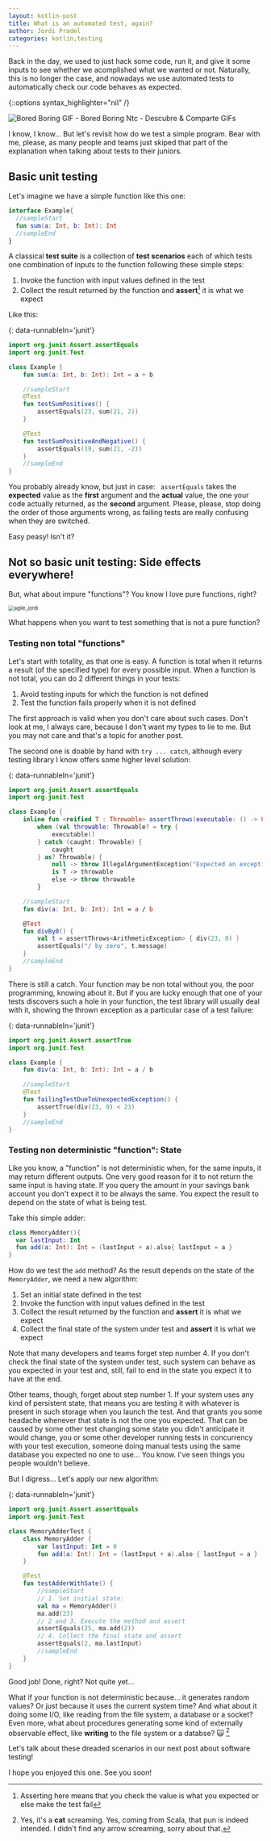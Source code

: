 ```yaml
---
layout: kotlin-post
title: What is an automated test, again?
author: Jordi Pradel
categories: kotlin,testing
---
```


Back in the day, we used to just hack some code, run it, and give it some inputs to see whether we acomplished what we wanted or not. Naturally, this is no longer the case, and nowadays we use automated tests to automatically check our code behaves as expected.

{::options syntax_highlighter="nil" /}

<!--more-->

![Bored Boring GIF - Bored Boring Ntc - Descubre & Comparte GIFs](../assets/bored-boring.gif)

I know, I know... But let's revisit how do we test a simple program. Bear with me, please, as many people and teams just skiped that part of the explanation when talking about tests to their juniors.

## Basic unit testing

Let's imagine we have a simple function like this one:

```kotlin
interface Example{
  //sampleStart
  fun sum(a: Int, b: Int): Int
  //sampleEnd
}
```

A classical **test suite** is a collection of **test scenarios** each of which tests one combination of inputs to the function following these simple steps:

1. Invoke the function with input values defined in the test
2. Collect the result returned by the function and **assert**[^1] it is what we expect

Like this:

{: data-runnableIn='junit'}
```kotlin
import org.junit.Assert.assertEquals
import org.junit.Test

class Example {
    fun sum(a: Int, b: Int): Int = a + b

    //sampleStart
    @Test
    fun testSumPositives() {
        assertEquals(23, sum(21, 2))
    }

    @Test
    fun testSumPositiveAndNegative() {
        assertEquals(19, sum(21, -2))
    }
    //sampleEnd
}
```

You probably already know, but just in case: ` assertEquals` takes the **expected** value as the **first** argument and the **actual** value, the one your code actually returned, as the **second** argument. Please, please, stop doing the order of those arguments wrong, as failing tests are really confusing when they are switched.

Easy peasy! Isn't it?

## Not so basic unit testing: Side effects everywhere!

But, what about impure "functions"? You know I love pure functions, right?

<img src="../assets/agile_jordi.jpg" alt="agile_jordi" style="zoom:70%;" />

What happens when you want to test something that is not a pure function?

### Testing non total "functions"

Let's start with totality, as that one is easy. A function is total when it returns a result (of the specified type) for every possible input. When a function is not total, you can do 2 different things in your tests:

1. Avoid testing inputs for which the function is not defined
2. Test the function fails properly when it is not defined

The first approach is valid when you don't care about such cases. Don't look at me, I always care, because I don't want my types to lie to me. But you may not care and that's a topic for another post. 

The second one is doable by hand with `try ... catch`, although every testing library I know offers some higher level solution:

{: data-runnableIn='junit'}
```kotlin
import org.junit.Assert.assertEquals
import org.junit.Test

class Example {
    inline fun <reified T : Throwable> assertThrows(executable: () -> Unit): T =
        when (val throwable: Throwable? = try {
            executable()
        } catch (caught: Throwable) {
            caught
        } as? Throwable) {
            null -> throw IllegalArgumentException("Expected an exception of type ${T::class} but none was thrown")
            is T -> throwable
            else -> throw throwable
        }

    //sampleStart
    fun div(a: Int, b: Int): Int = a / b

    @Test
    fun divBy0() {
        val t = assertThrows<ArithmeticException> { div(23, 0) }
        assertEquals("/ by zero", t.message)
    }
    //sampleEnd
}
```

There is still a catch. Your function may be non total without you, the poor programming, knowing about it. But if you are lucky enough that one of your tests discovers such a hole in your function, the test library will usually deal with it, showing the thrown exception as a particular case of a test failure:

{: data-runnableIn='junit'}
```kotlin
import org.junit.Assert.assertTrue
import org.junit.Test

class Example {
    fun div(a: Int, b: Int): Int = a / b

    //sampleStart
    @Test
    fun failingTestDueToUnexpectedException() {
        assertTrue(div(23, 0) < 23)
    }
    //sampleEnd
}
```


### Testing non deterministic "function": State

Like you know, a "function" is not deterministic when, for the same inputs, it may return different outputs. One very good reason for it to not return the same input is having state. If you query the amount in your savings bank account you don't expect it to be always the same. You expect the result to depend on the state of what is being test.

Take this simple adder:

```kotlin
class MemoryAdder(){
  var lastInput: Int
  fun add(a: Int): Int = (lastInput + a).also{ lastInput = a }
}
```

How do we test the `add` method? As the result depends on the state of the `MemoryAdder`, we need a new algorithm:
1. Set an initial state defined in the test
2. Invoke the function with input values defined in the test
3. Collect the result returned by the function and **assert** it is what we expect
4. Collect the final state of the system under test and **assert** it is what we expect

Note that many developers and teams forget step number 4. If you don't check the final state of the system under test, such system can behave as you expected in your test and, still, fail to end in the state you expect it to have at the end.

Other teams, though, forget about step number 1. If your system uses any kind of persistent state, that means you are testing it with whatever is present in such storage when you launch the test. And that grants you some headache whenever that state is not the one you expected. That can be caused by some other test changing some state you didn't anticipate it would change, you or some other developer running tests in concurrency with your test execution, someone doing manual tests using the same database you expected no one to use... You know. I've seen things you people wouldn't believe.

But I digress... Let's apply our new algorithm:

{: data-runnableIn='junit'}
```kotlin
import org.junit.Assert.assertEquals
import org.junit.Test

class MemoryAdderTest {
    class MemoryAdder {
        var lastInput: Int = 0
        fun add(a: Int): Int = (lastInput + a).also { lastInput = a }
    }

    @Test
    fun testAdderWithSate() {
        //sampleStart
        // 1. Set initial state:
        val ma = MemoryAdder()
        ma.add(23)
        // 2 and 3. Execute the method and assert
        assertEquals(25, ma.add(2))
        // 4. Collect the final state and assert
        assertEquals(2, ma.lastInput)
        //sampleEnd
    }
}
```

Good job! Done, right? Not quite yet...

What if your function is not deterministic because... it generates random values? Or just because it uses the current system time? And what about it doing some I/O, like reading from the file system, a database or a socket? Even more, what about procedures generating some kind of externally observable effect, like **writing** to the file system or a databse? 🙀 [^2]

Let's talk about these dreaded scenarios in our next post about software testing!

I hope you enjoyed this one. See you soon!


[^1]: Asserting here means that you check the value is what you expected or else make the test fail
[^2]: Yes, it's a **cat** screaming. Yes, coming from Scala, that pun is indeed intended. I didn't find any arrow screaming, sorry about that.